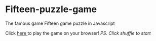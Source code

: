 # Fifteen-puzzle-game
The famous game Fifteen game puzzle in Javascript

Click <a href="https://htmlpreview.github.io/?https://github.com/Andreaierardi/Fifteen-puzzle-game/blob/master/fifteen.html">  here </a>to play the game on your browser!
*PS. Click shuffle to start*

